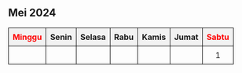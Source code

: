 <!DOCTYPE html>
<html lang="id">
<head>
  <meta charset="UTF-8">
  <meta name="viewport" content="width=device-width, initial-scale=1.0">
  <title>Kalender</title>
  <style>
    table {
      border-collapse: collapse;
      width: 100%;
    }
    th, td {
      border: 1px solid black;
      padding: 8px;
      text-align: center;
    }
    th {
      background-color: #f2f2f2;
    }
    .sabtu, .minggu {
      color: red;
    }
  </style>
</head>
<body>

<h2>Mei 2024</h2>

<table>
  <tr>
    <th class="minggu">Minggu</th>
    <th>Senin</th>
    <th>Selasa</th>
    <th>Rabu</th>
    <th>Kamis</th>
    <th>Jumat</th>
    <th class="sabtu">Sabtu</th>
  </tr>
  <tr>
    <td class="minggu"></td>
    <td></td>
    <td></td>
    <td></td>
    <td></td>
    <td></td>
    <td>1</td>
  </tr>
  <!-- Sisanya dari tabel -->
</table>

</body>
</html>
